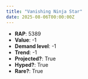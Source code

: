 ```yaml
---
title: "Vanishing Ninja Star"
date: 2025-08-06T00:00:00Z
---
```

- **RAP**: 5389
- **Value**: -1
- **Demand level**: -1
- **Trend**: -1
- **Projected?**: True
- **Hyped?**: True
- **Rare?**: True
